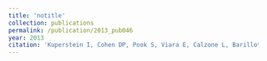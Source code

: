 ```yaml
---
title: 'notitle'
collection: publications
permalink: /publication/2013_pub046
year: 2013
citation: 'Kuperstein I, Cohen DP, Pook S, Viara E, Calzone L, Barillot E, Zinovyev A. NaviCell: a web-based environment for navigation, curation and maintenance of large molecular interaction maps. 2013. <i>BMC Syst Biol</i> <b>7</b>(1):100.'
---
```

